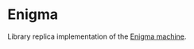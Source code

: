 # Enigma

Library replica implementation of the [Enigma machine](https://en.wikipedia.org/wiki/Enigma_machine).
